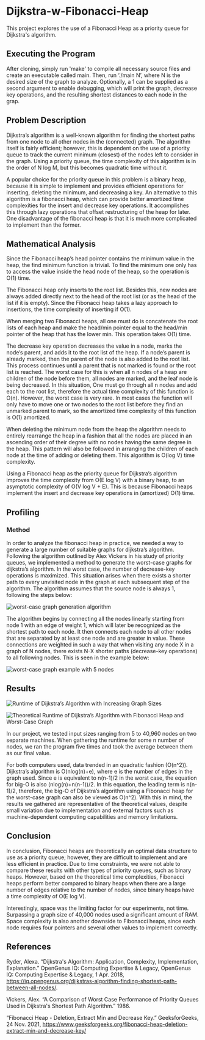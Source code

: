 # Dijkstra-w-Fibonacci-Heap
This project explores the use of a Fibonacci Heap as a priority queue for Dijkstra's algorithm.

## Executing the Program
After cloning, simply run 'make' to compile all necessary source files and create an executable called main. Then, run ‘./main N’, where N is the desired size of the graph to analyze. Optionally, a 1 can be supplied as a second argument to enable debugging, which will print the graph, decrease key operations, and the resulting shortest distances to each node in the grap.

## Problem Description
Dijkstra’s algorithm is a well-known algorithm for finding the shortest paths from one node to all other nodes in the (connected) graph. The algorithm itself is fairly efficient; however, this is dependent on the use of a priority queue to track the current minimum (closest) of the nodes left to consider in the graph. Using a priority queue, the time complexity of this algorithm is in the order of N log M, but this becomes quadratic time without it.

A popular choice for the priority queue in this problem is a binary heap, because it is simple to implement and provides efficient operations for inserting, deleting the minimum, and decreasing a key. An alternative to this algorithm is a fibonacci heap, which can provide better amortized time complexities for the insert and decrease key operations. It accomplishes this through lazy operations that offset restructuring of the heap for later. One disadvantage of the fibonacci heap is that it is much more complicated to implement than the former.

## Mathematical Analysis
Since the Fibonacci heap’s head pointer contains the minimum value in the heap, the find minimum function is trivial. To find the minimum one only has to access the value inside the head node of the heap, so the operation is O(1) time.
  
The Fibonacci heap only inserts to the root list. Besides this, new nodes are always added directly next to the head of the root list (or as the head of the list if it is empty). Since the Fibonacci heap takes a lazy approach to insertions, the time complexity of inserting if O(1).

When merging two Fibonacci heaps, all one must do is concatenate the root lists of each heap and make the head/min pointer equal to the head/min pointer of the heap that has the lower min. This operation takes O(1) time.
  
The decrease key operation decreases the value in a node, marks the node’s parent, and adds it to the root list of the heap. If a node’s parent is already marked, then the parent of the node is also added to the root list. This process continues until a parent that is not marked is found or the root list is reached. The worst case for this is when all n nodes of a heap are children of the node before them, all nodes are marked, and the leaf node is being decreased. In this situation, One must go through all n nodes and add each to the root list, therefore the actual time complexity of this function is O(n). However, the worst case is very rare. In most cases the function will only have to move one or two nodes to the root list before they find an unmarked parent to mark, so the amortized time complexity of this function is O(1) amortized.
  
When deleting the minimum node from the heap the algorithm needs to entirely rearrange the heap in a fashion that all the nodes are placed in an ascending order of their degree with no nodes having the same degree in the heap. This pattern will also be followed in arranging the children of each node at the time of adding or deleting them. This algorithm is O(log V) time complexity.  

Using a Fibonacci heap as the priority queue for Dijkstra’s algorithm improves the time complexity from O(E log V) with a binary heap, to an asymptotic complexity of O(V log V + E). This is because Fibonacci heaps implement the insert and decrease key operations in (amortized) O(1) time.

## Profiling
### Method
In order to analyze the fibonacci heap in practice, we needed a way to generate a large number of suitable graphs for dijkstra’s algorithm. Following the algorithm outlined by Alex Vickers in his study of priority queues, we implemented a method to generate the worst-case graphs for dijkstra’s algorithm. In the worst case, the number of decrease-key operations is maximized. This situation arises when there exists a shorter path to every unvisited node in the graph at each subsequent step of the algorithm. The algorithm assumes that the source node is always 1, following the steps below:

![worst-case graph generation algorithm]()
  
The algorithm begins by connecting all the nodes linearly starting from node 1 with an edge of weight 1, which will later be recognized as the shortest path to each node. It then connects each node to all other nodes that are separated by at least one node and are greater in value. These connections are weighted in such a way that when visiting any node X in a graph of N nodes, there exists N-X shorter paths (decrease-key operations) to all following nodes. This is seen in the example below:

![worst-case graph example with 5 nodes]()

## Results

![Runtime of Dijkstra’s Algorithm with Increasing Graph Sizes]()

![Theoretical Runtime of Dijkstra’s Algorithm with Fibonacci Heap and Worst-Case Graph]()

In our project, we tested input sizes ranging from 5 to 40,960 nodes on two separate machines. When gathering the runtime for some n number of nodes, we ran the program five times and took the average between them as our final value. 

For both computers used, data trended in an quadratic fashion (O(n^2)). Dijkstra’s algorithm is O(nlog(n)+e), where e is the number of edges in the graph used. Since e is equivalent to n(n-1)/2 in the worst case, the equation for big-O is also (nlog(n)+n(n-1))/2. In this equation, the leading term is n(n-1)/2, therefore, the big-O of Dijkstra’s algorithm using a Fibonacci heap for the worst-case graph can also be viewed as O(n^2). With this in mind, the results we gathered are representative of the theoretical values, despite small variation due to implementation and external factors such as machine-dependent computing capabilities and memory limitations.

## Conclusion
In conclusion, Fibonacci heaps are theoretically an optimal data structure to use as a priority queue; however, they are difficult to implement and are less efficient in practice. Due to time constraints, we were not able to compare these results with other types of priority queues, such as binary heaps. However, based on the theoretical time complexities, Fibonacci heaps perform better compared to binary heaps when there are a large number of edges relative to the number of nodes, since binary heaps have a time complexity of O(E log V).

Interestingly, space was the limiting factor for our experiments, not time. Surpassing a graph size of 40,000 nodes used a significant amount of RAM. Space complexity is also another downside to Fibonacci heaps, since each node requires four pointers and several other values to implement correctly.

## References
Ryder, Alexa. “Dijkstra's Algorithm: Application, Complexity, Implementation, Explanation.” OpenGenus IQ: Computing Expertise & Legacy, OpenGenus IQ: Computing Expertise & Legacy, 1 Apr. 2018, https://iq.opengenus.org/dijkstras-algorithm-finding-shortest-path-between-all-nodes/.

Vickers, Alex. “A Comparison of Worst Case Performance of Priority Queues Used in Dijkstra's Shortest Path Algorithm.” 1986.

“Fibonacci Heap - Deletion, Extract Min and Decrease Key.” GeeksforGeeks, 24 Nov. 2021, https://www.geeksforgeeks.org/fibonacci-heap-deletion-extract-min-and-decrease-key/
